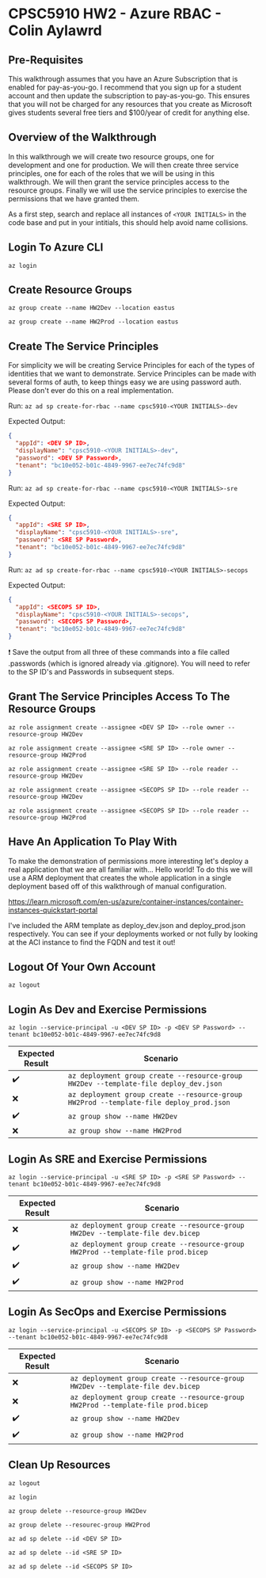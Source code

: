 # CPSC5910 HW2 - Azure RBAC - Colin Aylawrd

## Pre-Requisites

This walkthrough assumes that you have an Azure Subscription that is enabled for pay-as-you-go.  I recommend that you sign up for a student account and then update the subscription to pay-as-you-go. This ensures that you will not be charged for any resources that you create as Microsoft gives students several free tiers and $100/year of credit for anything else.

## Overview of the Walkthrough

In this walkthrough we will create two resource groups, one for development and one for production. We will then create three service principles, one for each of the roles that we will be using in this walkthrough. We will then grant the service principles access to the resource groups. Finally we will use the service principles to exercise the permissions that we have granted them.

As a first step, search and replace all instances of ```<YOUR INITIALS>``` in the code base and put in your intitials, this should help avoid name collisions.

## Login To Azure CLI

```az login```

## Create Resource Groups

```az group create --name HW2Dev --location eastus```

```az group create --name HW2Prod --location eastus```

## Create The Service Principles

For simplicity we will be creating Service Principles for each of the types of identities that we want to demonstrate.  Service Principles can be made with several forms of auth, to keep things easy we are using password auth.  Please don't ever do this on a real implementation.

Run:
```az ad sp create-for-rbac --name cpsc5910-<YOUR INITIALS>-dev```

Expected Output:

```json
{
  "appId": <DEV SP ID>,
  "displayName": "cpsc5910-<YOUR INITIALS>-dev",
  "password": <DEV SP Password>,
  "tenant": "bc10e052-b01c-4849-9967-ee7ec74fc9d8"
}
```

Run:
```az ad sp create-for-rbac --name cpsc5910-<YOUR INITIALS>-sre```

Expected Output:

```json
{
  "appId": <SRE SP ID>,
  "displayName": "cpsc5910-<YOUR INITIALS>-sre",
  "password": <SRE SP Password>,
  "tenant": "bc10e052-b01c-4849-9967-ee7ec74fc9d8"
}
```

Run:
```az ad sp create-for-rbac --name cpsc5910-<YOUR INITIALS>-secops```

Expected Output:

```json
{
  "appId": <SECOPS SP ID>,
  "displayName": "cpsc5910-<YOUR INITIALS>-secops",
  "password": <SECOPS SP Password>,
  "tenant": "bc10e052-b01c-4849-9967-ee7ec74fc9d8"
}
```

:exclamation: Save the output from all three of these commands into a file called .passwords (which is ignored already via .gitignore).  You will need to refer to the SP ID's and Passwords in subsequent steps.

## Grant The Service Principles Access To The Resource Groups

```az role assignment create --assignee <DEV SP ID> --role owner --resource-group HW2Dev```

```az role assignment create --assignee <SRE SP ID> --role owner --resource-group HW2Prod```

```az role assignment create --assignee <SRE SP ID> --role reader --resource-group HW2Dev```

```az role assignment create --assignee <SECOPS SP ID> --role reader --resource-group HW2Dev```

```az role assignment create --assignee <SECOPS SP ID> --role reader --resource-group HW2Prod```

## Have An Application To Play With

To make the demonstration of permissions more interesting let's deploy a real application that we are all familiar with... Hello world! To do this we will use a ARM deployment that creates the whole application in a single deployment based off of this walkthrough of manual configuration.

<https://learn.microsoft.com/en-us/azure/container-instances/container-instances-quickstart-portal>

I've included the ARM template as deploy_dev.json and deploy_prod.json respectively.  You can see if your deployments worked or not fully by looking at the ACI instance to find the FQDN and test it out!

## Logout Of Your Own Account

```az logout```

## Login As Dev and Exercise Permissions

```az login --service-principal -u <DEV SP ID> -p <DEV SP Password> --tenant bc10e052-b01c-4849-9967-ee7ec74fc9d8```

| Expected Result    | Scenario |
|--------------------|----------|
| :heavy_check_mark: | ```az deployment group create --resource-group HW2Dev --template-file deploy_dev.json```|
| :x:                | ```az deployment group create --resource-group HW2Prod --template-file deploy_prod.json```|
| :heavy_check_mark: | ```az group show --name HW2Dev```|
| :x:                | ```az group show --name HW2Prod```|

## Login As SRE and Exercise Permissions

```az login --service-principal -u <SRE SP ID> -p <SRE SP Password> --tenant bc10e052-b01c-4849-9967-ee7ec74fc9d8```

| Expected Result    | Scenario |
|--------------------|----------|
| :x:                | ```az deployment group create --resource-group HW2Dev --template-file dev.bicep```|
| :heavy_check_mark: | ```az deployment group create --resource-group HW2Prod --template-file prod.bicep```|
| :heavy_check_mark: | ```az group show --name HW2Dev```|
| :heavy_check_mark: | ```az group show --name HW2Prod```|

## Login As SecOps and Exercise Permissions

```az login --service-principal -u <SECOPS SP ID> -p <SECOPS SP Password> --tenant bc10e052-b01c-4849-9967-ee7ec74fc9d8```

| Expected Result    | Scenario |
|--------------------|----------|
| :x:                | ```az deployment group create --resource-group HW2Dev --template-file dev.bicep```|
| :x:                | ```az deployment group create --resource-group HW2Prod --template-file prod.bicep```|
| :heavy_check_mark: | ```az group show --name HW2Dev```|
| :heavy_check_mark: | ```az group show --name HW2Prod```|

## Clean Up Resources

```az logout```

```az login```

```az group delete --resource-group HW2Dev```

```az group delete --resourec-group HW2Prod```

```az ad sp delete --id <DEV SP ID>```

```az ad sp delete --id <SRE SP ID>```

```az ad sp delete --id <SECOPS SP ID>```
